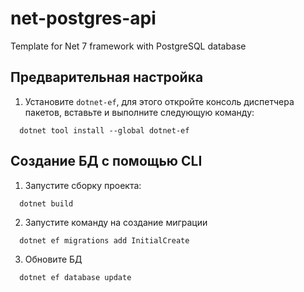 # net-postgres-api

Template for Net 7 framework with PostgreSQL database

## Предварительная настройка

1. Установите `dotnet-ef`, для этого откройте консоль диспетчера пакетов, вставьте и выполните следующую команду:

```
  dotnet tool install --global dotnet-ef
```

## Создание БД с помощью CLI

1. Запустите сборку проекта:

```
  dotnet build
```

2. Запустите команду на создание миграции

```
  dotnet ef migrations add InitialCreate
```

3. Обновите БД

```
  dotnet ef database update
```
